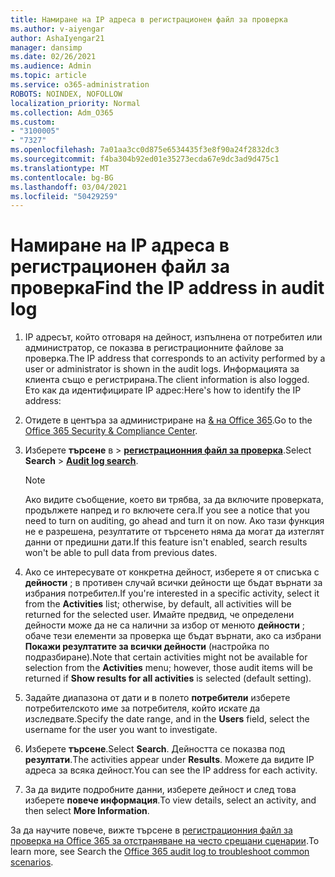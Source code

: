 ```yaml
---
title: Намиране на IP адреса в регистрационен файл за проверка
ms.author: v-aiyengar
author: AshaIyengar21
manager: dansimp
ms.date: 02/26/2021
ms.audience: Admin
ms.topic: article
ms.service: o365-administration
ROBOTS: NOINDEX, NOFOLLOW
localization_priority: Normal
ms.collection: Adm_O365
ms.custom:
- "3100005"
- "7327"
ms.openlocfilehash: 7a01aa3cc0d875e6534435f3e8f90a24f2832dc3
ms.sourcegitcommit: f4ba304b92ed01e35273ecda67e9dc3ad9d475c1
ms.translationtype: MT
ms.contentlocale: bg-BG
ms.lasthandoff: 03/04/2021
ms.locfileid: "50429259"
---
```

# <a name="find-the-ip-address-in-audit-log"></a><span data-ttu-id="fb24b-102">Намиране на IP адреса в регистрационен файл за проверка</span><span class="sxs-lookup"><span data-stu-id="fb24b-102">Find the IP address in audit log</span></span>

1. <span data-ttu-id="fb24b-103">IP адресът, който отговаря на дейност, изпълнена от потребител или администратор, се показва в регистрационните файлове за проверка.</span><span class="sxs-lookup"><span data-stu-id="fb24b-103">The IP address that corresponds to an activity performed by a user or administrator is shown in the audit logs.</span></span> <span data-ttu-id="fb24b-104">Информацията за клиента също е регистрирана.</span><span class="sxs-lookup"><span data-stu-id="fb24b-104">The client information is also logged.</span></span> <span data-ttu-id="fb24b-105">Ето как да идентифицирате IP адрес:</span><span class="sxs-lookup"><span data-stu-id="fb24b-105">Here's how to identify the IP address:</span></span>

1. <span data-ttu-id="fb24b-106">Отидете в центъра за администриране на [& на Office 365](https://go.microsoft.com/fwlink/p/?linkid=2077143).</span><span class="sxs-lookup"><span data-stu-id="fb24b-106">Go to the [Office 365 Security & Compliance Center](https://go.microsoft.com/fwlink/p/?linkid=2077143).</span></span>
1. <span data-ttu-id="fb24b-107">Изберете **търсене** в  >  **[регистрационния файл за проверка](https://go.microsoft.com/fwlink/?linkid=2103759)**.</span><span class="sxs-lookup"><span data-stu-id="fb24b-107">Select **Search** > **[Audit log search](https://go.microsoft.com/fwlink/?linkid=2103759)**.</span></span>
    > [!NOTE]
    > <span data-ttu-id="fb24b-108">Ако видите съобщение, което ви трябва, за да включите проверката, продължете напред и го включете сега.</span><span class="sxs-lookup"><span data-stu-id="fb24b-108">If you see a notice that you need to turn on auditing, go ahead and turn it on now.</span></span> <span data-ttu-id="fb24b-109">Ако тази функция не е разрешена, резултатите от търсенето няма да могат да изтеглят данни от предишни дати.</span><span class="sxs-lookup"><span data-stu-id="fb24b-109">If this feature isn't enabled, search results won't be able to pull data from previous dates.</span></span>
1. <span data-ttu-id="fb24b-110">Ако се интересувате от конкретна дейност, изберете я от списъка с **дейности** ; в противен случай всички дейности ще бъдат върнати за избрания потребител.</span><span class="sxs-lookup"><span data-stu-id="fb24b-110">If you're interested in a specific activity, select it from the **Activities** list; otherwise, by default, all activities will be returned for the selected user.</span></span> <span data-ttu-id="fb24b-111">Имайте предвид, че определени дейности може да не са налични за избор от менюто **дейности** ; обаче тези елементи за проверка ще бъдат върнати, ако са избрани **Покажи резултатите за всички дейности** (настройка по подразбиране).</span><span class="sxs-lookup"><span data-stu-id="fb24b-111">Note that certain activities might not be available for selection from the **Activities** menu; however, those audit items will be returned if **Show results for all activities** is selected (default setting).</span></span>
1. <span data-ttu-id="fb24b-112">Задайте диапазона от дати и в полето **потребители** изберете потребителското име за потребителя, който искате да изследвате.</span><span class="sxs-lookup"><span data-stu-id="fb24b-112">Specify the date range, and in the **Users** field, select the username for the user you want to investigate.</span></span>
1. <span data-ttu-id="fb24b-113">Изберете **търсене**.</span><span class="sxs-lookup"><span data-stu-id="fb24b-113">Select **Search**.</span></span> <span data-ttu-id="fb24b-114">Дейността се показва под **резултати**.</span><span class="sxs-lookup"><span data-stu-id="fb24b-114">The activities appear under **Results**.</span></span> <span data-ttu-id="fb24b-115">Можете да видите IP адреса за всяка дейност.</span><span class="sxs-lookup"><span data-stu-id="fb24b-115">You can see the IP address for each activity.</span></span>
1. <span data-ttu-id="fb24b-116">За да видите подробните данни, изберете дейност и след това изберете **повече информация**.</span><span class="sxs-lookup"><span data-stu-id="fb24b-116">To view details, select an activity, and then select **More Information**.</span></span>

<span data-ttu-id="fb24b-117">За да научите повече, вижте търсене в [регистрационния файл за проверка на Office 365 за отстраняване на често срещани сценарии](https://go.microsoft.com/fwlink/?linkid=2103944).</span><span class="sxs-lookup"><span data-stu-id="fb24b-117">To learn more, see Search the [Office 365 audit log to troubleshoot common scenarios](https://go.microsoft.com/fwlink/?linkid=2103944).</span></span>